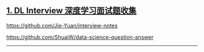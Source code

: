 ## [1. DL Interview 深度学习面试题收集][1]

https://github.com/Jie-Yuan/interview-notes

https://github.com/ShuaiW/data-science-question-answer









---
[1]: https://github.com/ShanghaiTechAIClub/DLInterview/tree/13fe1fe14d8372282c1251fbac7482be92e7c17d
